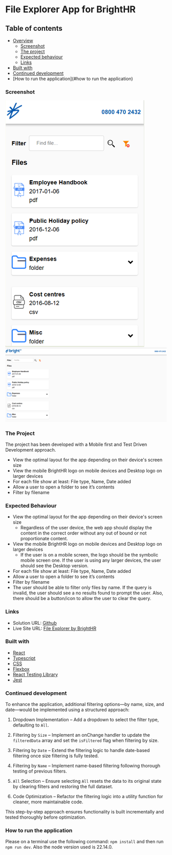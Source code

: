 # File Explorer App for BrightHR

## Table of contents

- [Overview](#overview)
  - [Screenshot](#screenshot)
  - [The project](#the-project)
  - [Expected behaviour](#expected-behaviour)
  - [Links](#links)
- [Built with](#built-with)
- [Continued development](#continued-development)
- [How to run the application](#how to run the application)

### Screenshot

![Mobile design preview for the File Explorer app](./public/assets/mobile-preview.PNG)
![Desktop design preview for the File Explorer app](./public/assets/desktop-preview.PNG)

### The Project

The project has been developed with a Mobile first and Test Driven Development approach.

- View the optimal layout for the app depending on their device's screen size
- View the mobile BrightHR logo on mobile devices and Desktop logo on larger devices
- For each file show at least: File type, Name, Date added
- Allow a user to open a folder to see it’s contents
- Filter by filename

### Expected Behaviour

- View the optimal layout for the app depending on their device's screen size
  - Regardless of the user device, the web app should display the content in the correct order without any out of bound or
    not proportionate content.
- View the mobile BrightHR logo on mobile devices and Desktop logo on larger devices
  - If the user is on a mobile screen, the logo should be the symbolic mobile screen one. If the user is using any larger devices, the user should see the Desktop version.
- For each file show at least: File type, Name, Date added
- Allow a user to open a folder to see it’s contents
- Filter by filename
- The user should be able to filter only files by name. If the query is invalid, the user should see a no results found to prompt the user. Also, there should be a button/icon to allow the user to clear the query.

### Links

- Solution URL: [Github](https://github.com/bilanoo/files-explorer-brhr)
- Live Site URL: [File Explorer by BrightHR](https://file-explorer-by-brighthr-bk.netlify.app/)

### Built with

- [React](https://react.dev/)
- [Typescript](https://www.typescriptlang.org/docs/)
- [CSS](https://developer.mozilla.org/en-US/docs/Web/CSS)
- [Flexbox](https://developer.mozilla.org/en-US/docs/Web/CSS/CSS_flexible_box_layout/Basic_concepts_of_flexbox)
- [React Testing Library](https://testing-library.com/docs/react-testing-library/intro/)
- [Jest](https://jestjs.io/docs/getting-started)

### Continued development

To enhance the application, additional filtering options—by name, size, and date—would be implemented using a structured approach:

1. Dropdown Implementation – Add a dropdown to select the filter type, defaulting to `All`.

2. Filtering by `Size` – Implement an onChange handler to update the `filteredData` array and set the `isFiltered` flag when filtering by size.

3. Filtering by `Date` – Extend the filtering logic to handle date-based filtering once size filtering is fully tested.

4. Filtering by `Name` – Implement name-based filtering following thorough testing of previous filters.

5. `All` Selection – Ensure selecting `All` resets the data to its original state by clearing filters and restoring the full dataset.

6. Code Optimization – Refactor the filtering logic into a utility function for cleaner, more maintainable code.

This step-by-step approach ensures functionality is built incrementally and tested thoroughly before optimization.

### How to run the application

Please on a terminal use the following command: `npm install` and then run `npm run dev`. Also the node version used is 22.14.0.
